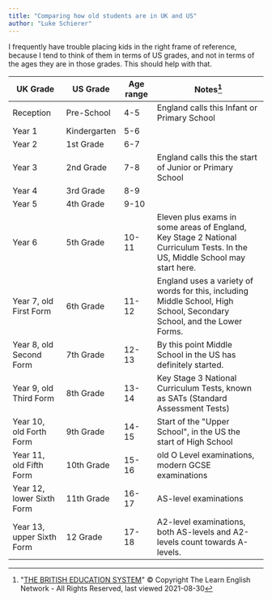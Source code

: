 ```yaml
---
title: "Comparing how old students are in UK and US"
author: "Luke Schierer"
---
```


I frequently have trouble placing kids in the right frame of reference, because
I tend to think of them in terms of US grades, and not in terms of the ages they
are in those grades.  This should help with that. 

| UK Grade | US Grade | Age range | Notes[^20210830-1] |
|----------|----------|-----------|--------------------|
| Reception | Pre-School | 4-5 | England calls this Infant or Primary School |
| Year 1 | Kindergarten | 5-6 | |
| Year 2 | 1st Grade | 6-7 | |
| Year 3 | 2nd Grade | 7-8 | England calls this the start of Junior or Primary School |
| Year 4 | 3rd Grade | 8-9 | |
| Year 5 | 4th Grade | 9-10 | |
| Year 6 | 5th Grade | 10-11 | Eleven plus exams in some areas of England, Key Stage 2 National Curriculum Tests.  In the US, Middle School may start here. | 
| Year 7, old First Form | 6th Grade | 11-12 | England uses a variety of words for this, including Middle School, High School, Secondary School, and the Lower Forms. | 
| Year 8, old Second Form | 7th Grade | 12-13 | By this point Middle School in the US has definitely started. | 
| Year 9, old Third Form | 8th Grade | 13-14 | Key Stage 3 National Curriculum Tests, known as SATs (Standard Assessment Tests) |
| Year 10, old Forth Form | 9th Grade | 14-15 | Start of the "Upper School", in the US the start of High School |
| Year 11, old Fifth Form | 10th Grade | 15-16 | old O Level examinations, modern GCSE examinations |
| Year 12, lower Sixth Form | 11th Grade | 16-17 | AS-level examinations | 
| Year 13, upper Sixth Form | 12 Grade | 17-18 | A2-level examinations, both AS-levels and A2-levels count towards A-levels. |

[^20210830-1]: "[THE BRITISH EDUCATION SYSTEM][TBES]" © Copyright The Learn
    English Network - All Rights Reserved, last viewed 2021-08-30

[TBES]: https://www.learnenglish.de/culture/educationculture.html

